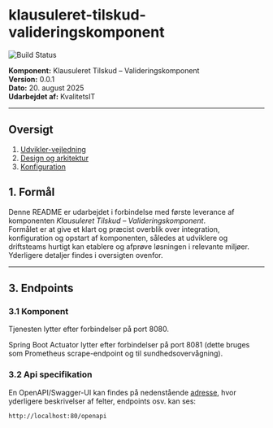 # klausuleret-tilskud-valideringskomponent

![Build Status](https://github.com/KvalitetsIT/klausuleret-tilskud-valideringskomponent/workflows/CICD/badge.svg)

**Komponent:** Klausuleret Tilskud – Valideringskomponent  
**Version:** 0.0.1  
**Dato:** 20. august 2025  
**Udarbejdet af:** KvalitetsIT

---

## Oversigt 
1. [Udvikler-vejledning](./documentation/developer_guide.md)
2. [Design og arkitektur](./documentation/design_and_architecture.md)
3. [Konfiguration](./documentation/configuration.md)

## 1. Formål

Denne README er udarbejdet i forbindelse med første leverance af komponenten *Klausuleret Tilskud –
Valideringskomponent*.  
Formålet er at give et klart og præcist overblik over integration, konfiguration og opstart af komponenten, således at
udviklere og driftsteams hurtigt kan etablere og afprøve løsningen i relevante miljøer. Yderligere detaljer findes i oversigten ovenfor.

---

## 3. Endpoints

### 3.1 Komponent

Tjenesten lytter efter forbindelser på port 8080.

Spring Boot Actuator lytter efter forbindelser på port 8081 (dette bruges som Prometheus scrape-endpoint og til
sundhedsovervågning).

### 3.2 Api specifikation

En OpenAPI/Swagger-UI kan findes på nedenstående
[adresse](http://localhost:80/openapi), hvor yderligere beskrivelser af felter, endpoints osv. kan ses:

```
http://localhost:80/openapi
```